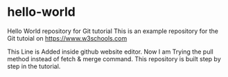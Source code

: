 # hello-world
Hello World repository for Git tutorial
This is an example repository for the Git tutoial on https://www.w3schools.com

This Line is Added inside github website editor.
Now I am Trying the pull method instead of fetch & merge command.
This repository is built step by step in the tutorial.
